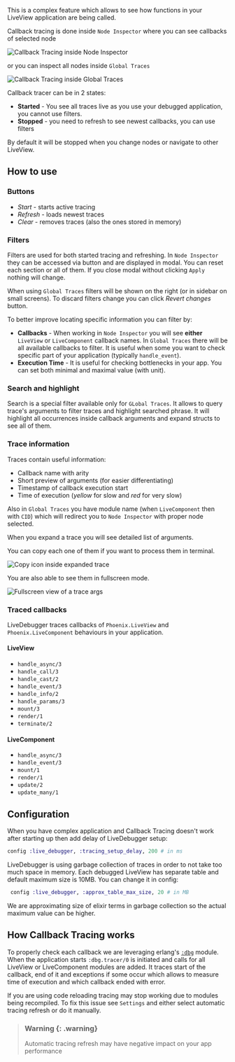 This is a complex feature which allows to see how functions in your LiveView application are being called.

Callback tracing is done inside `Node Inspector` where you can see callbacks of selected node

![Callback Tracing inside Node Inspector](images/tracing_node_inspector.png)

or you can inspect all nodes inside `Global Traces`

![Callback Tracing inside Global Traces](images/tracing_global_traces.png)

Callback tracer can be in 2 states:

- **Started** - You see all traces live as you use your debugged application, you cannot use filters.
- **Stopped** - you need to refresh to see newest callbacks, you can use filters

By default it will be stopped when you change nodes or navigate to other LiveView.

## How to use

### Buttons

- _Start_ - starts active tracing
- _Refresh_ - loads newest traces
- _Clear_ - removes traces (also the ones stored in memory)

### Filters

Filters are used for both started tracing and refreshing. In `Node Inspector` they can be accessed via button and are displayed in modal. You can reset each section or all of them. If you close modal without clicking `Apply` nothing will change.

When using `Global Traces` filters will be shown on the right (or in sidebar on small screens). To discard filters change you can click _Revert changes_ button.

To better improve locating specific information you can filter by:

- **Callbacks** - When working in `Node Inspector` you will see **either** `LiveView` or `LiveComponent` callback names. In `Global Traces` there will be all available callbacks to filter. It is useful when some you want to check specific part of your application (typically `handle_event`).
- **Execution Time** - It is useful for checking bottlenecks in your app. You can set both minimal and maximal value (with unit).

### Search and highlight

Search is a special filter available only for `GLobal Traces`. It allows to query trace's arguments to filter traces and highlight searched phrase. It will highlight all occurrences inside callback arguments and expand structs to see all of them.

### Trace information

Traces contain useful information:

- Callback name with arity
- Short preview of arguments (for easier differentiating)
- Timestamp of callback execution start
- Time of execution (_yellow_ for slow and _red_ for very slow)

Also in `Global Traces` you have module name (when `LiveComponent` then with `CID`) which will redirect you to `Node Inspector` with proper node selected.

When you expand a trace you will see detailed list of arguments.

You can copy each one of them if you want to process them in terminal.

![Copy icon inside expanded trace](images/trace_copy_button.png)

You are also able to see them in fullscreen mode.

![Fullscreen view of a trace args](images/trace_fullscreen_button.png)

### Traced callbacks

LiveDebugger traces callbacks of `Phoenix.LiveView` and `Phoenix.LiveComponent` behaviours in your application.

#### LiveView

- `handle_async/3`
- `handle_call/3`
- `handle_cast/2`
- `handle_event/3`
- `handle_info/2`
- `handle_params/3`
- `mount/3`
- `render/1`
- `terminate/2`

#### LiveComponent

- `handle_async/3`
- `handle_event/3`
- `mount/1`
- `render/1`
- `update/2`
- `update_many/1`

## Configuration

When you have complex application and Callback Tracing doesn't work after starting up then add delay of LiveDebugger setup:

```elixir
config :live_debugger, :tracing_setup_delay, 200 # in ms
```

LiveDebugger is using garbage collection of traces in order to not take too much space in memory. Each debugged LiveView has separate table and default maximum size is 10MB. You can change it in config:

```elixir
 config :live_debugger, :approx_table_max_size, 20 # in MB
```

We are approximating size of elixir terms in garbage collection so the actual maximum value can be higher.

## How Callback Tracing works

To properly check each callback we are leveraging erlang's [`:dbg`](https://www.erlang.org/doc/apps/runtime_tools/dbg.html) module. When the application starts `:dbg.tracer/0` is initiated and calls for all LiveView or LiveComponent modules are added. It traces start of the callback, end of it and exceptions if some occur which allows to measure time of execution and which callback ended with error.

If you are using code reloading tracing may stop working due to modules being recompiled. To fix this issue see `Settings` and either select automatic tracing refresh or do it manually.

> ### Warning {: .warning}
>
> Automatic tracing refresh may have negative impact on your app performance
